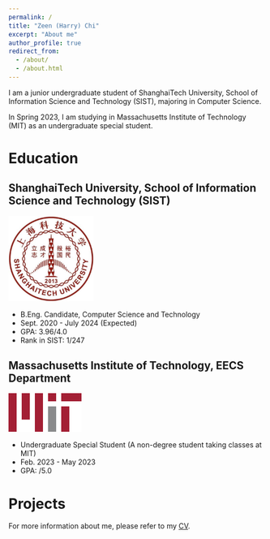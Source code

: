 ```yaml
---
permalink: /
title: "Zeen (Harry) Chi"
excerpt: "About me"
author_profile: true
redirect_from: 
  - /about/
  - /about.html
---
```


I am a junior undergraduate student of ShanghaiTech University, School of Information Science and Technology (SIST), majoring in Computer Science.

In Spring 2023, I am studying in Massachusetts Institute of Technology (MIT) as an undergraduate special student.

# Education

## ShanghaiTech University, School of Information Science and Technology (SIST)

<img src="../images/shtech-logo.jpg" alt="shtech-logo" style="zoom: 33%;" />

- B.Eng. Candidate, Computer Science and Technology
- Sept. 2020 - July 2024 (Expected)
- GPA: 3.96/4.0
- Rank in SIST: 1/247

## Massachusetts Institute of Technology, EECS Department

<img src="../images/MIT-logo.png" alt="MIT-logo" style="zoom:50%;" />

- Undergraduate Special Student (A non-degree student taking classes at MIT)
- Feb. 2023 - May 2023
- GPA: /5.0

# Projects



For more information about me, please refer to my [CV](../files/resume.pdf).
